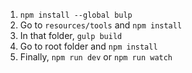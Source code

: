 
1. `npm install --global bulp`
2. Go to `resources/tools` and `npm install`
3. In that folder, `gulp build`
4. Go to root folder and `npm install`
5. Finally, `npm run dev` or `npm run watch`
